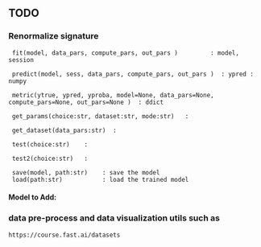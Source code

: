 ## TODO

### Renormalize signature

     fit(model, data_pars, compute_pars, out_pars )         : model, session
    
     predict(model, sess, data_pars, compute_pars, out_pars )  : ypred : numpy
    
     metric(ytrue, ypred, yproba, model=None, data_pars=None, compute_pars=None, out_pars=None )  : ddict 
    
     get_params(choice:str, dataset:str, mode:str)   : 
    
     get_dataset(data_pars:str)  : 
    
     test(choice:str)    :      
    
     test2(choice:str)   :   
    
     save(model, path:str)    : save the model
     load(path:str)           : load the trained model


#### Model to Add:





###  data pre-process and data visualization utils such as 
    https://course.fast.ai/datasets





